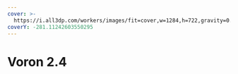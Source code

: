 ```yaml
---
cover: >-
  https://i.all3dp.com/workers/images/fit=cover,w=1284,h=722,gravity=0.5x0.5,format=auto/wp-content/uploads/2021/08/12100107/learn-more-about-the-voron-24-3d-printer-voron-design-210727.jpg
coverY: -281.11242603550295
---
```


# Voron 2.4

